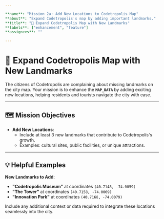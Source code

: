 ```yaml
---

**name**: "Mission 2a: Add New Locations to Codetropolis Map"  
**about**: "Expand Codetropolis's map by adding important landmarks."  
**title**: "📍 Expand Codetropolis Map with New Landmarks"  
**labels**: ["enhancement", "feature"]  
**assignees**: ""  

---
```


# 📍 Expand Codetropolis Map with New Landmarks  

The citizens of Codetropolis are complaining about missing landmarks on the city map. Your mission is to enhance the **`MAP_DATA`** by adding exciting new locations, helping residents and tourists navigate the city with ease.  

---

## 🗺️ Mission Objectives  

- **Add New Locations**:  
   - Include at least 3 new landmarks that contribute to Codetropolis's growth.  
   - Examples: cultural sites, public facilities, or unique attractions. 

---

## 💡 Helpful Examples  

**New Landmarks to Add**:  
- **"Codetropolis Museum"** at coordinates `(40.7148, -74.0059)`  
- **"The Tower"** at coordinates `(40.7158, -74.0069)`  
- **"Innovation Park"** at coordinates `(40.7168, -74.0079)`  

Include any additional context or data required to integrate these locations seamlessly into the city.  
